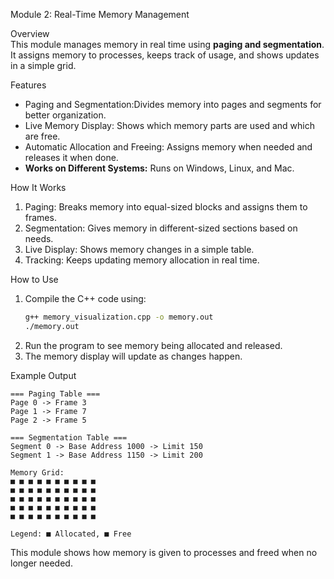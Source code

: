 Module 2: Real-Time Memory Management

Overview  
This module manages memory in real time using **paging and segmentation**. It assigns memory to processes, keeps track of usage, and shows updates in a simple grid.

Features  
- Paging and Segmentation:Divides memory into pages and segments for better organization.  
- Live Memory Display: Shows which memory parts are used and which are free.  
- Automatic Allocation and Freeing: Assigns memory when needed and releases it when done.  
- **Works on Different Systems:** Runs on Windows, Linux, and Mac.  

 How It Works  
1. Paging: Breaks memory into equal-sized blocks and assigns them to frames.  
2. Segmentation: Gives memory in different-sized sections based on needs.  
3. Live Display: Shows memory changes in a simple table.  
4. Tracking: Keeps updating memory allocation in real time.  

 How to Use  
1. Compile the C++ code using:  
   ```bash
   g++ memory_visualization.cpp -o memory.out
   ./memory.out
   ```  
2. Run the program to see memory being allocated and released.  
3. The memory display will update as changes happen.  

Example Output  
```plaintext
=== Paging Table ===
Page 0 -> Frame 3
Page 1 -> Frame 7
Page 2 -> Frame 5

=== Segmentation Table ===
Segment 0 -> Base Address 1000 -> Limit 150
Segment 1 -> Base Address 1150 -> Limit 200

Memory Grid:
■ ■ ■ ■ ■ ■ ■ ■ ■ ■ 
■ ■ ■ ■ ■ ■ ■ ■ ■ ■ 
■ ■ ■ ■ ■ ■ ■ ■ ■ ■ 
■ ■ ■ ■ ■ ■ ■ ■ ■ ■ 
■ ■ ■ ■ ■ ■ ■ ■ ■ ■ 

Legend: ■ Allocated, ■ Free
```

This module shows how memory is given to processes and freed when no longer needed.

